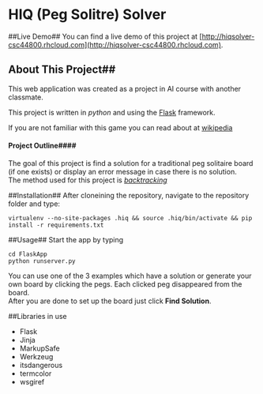 # HIQ (Peg Solitre) Solver #
##Live Demo##
You can find a live demo of this project at [http://hiqsolver-csc44800.rhcloud.com](http://hiqsolver-csc44800.rhcloud.com).

## About This Project##
This web application was created as a project in AI course with another classmate.


This project is written in *python* and using the [Flask](http://flask.pocoo.org) framework.

If you are not familiar with this game you can read about at [wikipedia](http://en.wikipedia.org/wiki/Peg_solitaire)

#### Project Outline####
The goal of this project is find a solution for a traditional peg solitaire board (if one exists) or display an error message in case there is no solution.  
The method used for this project is [*backtracking*](http://en.wikipedia.org/wiki/Backtracking)

##Installation##
After cloneining the repository, navigate to the repository folder and type:
```
virtualenv --no-site-packages .hiq && source .hiq/bin/activate && pip install -r requirements.txt
```
##Usage##
Start the app by typing 
```
cd FlaskApp
python runserver.py
```

You can use one of the 3 examples which have a solution or generate your own board by clicking the pegs. Each clicked peg disappeared from the board.  
After you are done to set up the board just click **Find Solution**.

##Libraries in use
* Flask
* Jinja
* MarkupSafe
* Werkzeug
* itsdangerous
* termcolor
* wsgiref
